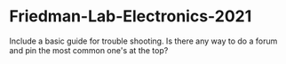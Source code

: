 # Friedman-Lab-Electronics-2021
Include a basic guide for trouble shooting. Is there any way to do a forum and pin the most common one's at the top?
